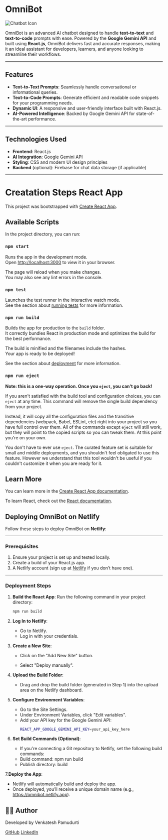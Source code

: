 # OmniBot

![Chatbot Icon](https://img.icons8.com/?size=100&id=44823&format=png&color=000000)

OmniBot is an advanced AI chatbot designed to handle **text-to-text** and **text-to-code** prompts with ease. Powered by the **Google Gemini API** and built using **React.js**, OmniBot delivers fast and accurate responses, making it an ideal assistant for developers, learners, and anyone looking to streamline their workflows.

---

## Features

- **Text-to-Text Prompts**: Seamlessly handle conversational or informational queries.
- **Text-to-Code Prompts**: Generate efficient and readable code snippets for your programming needs.
- **Dynamic UI**: A responsive and user-friendly interface built with React.js.
- **AI-Powered Intelligence**: Backed by Google Gemini API for state-of-the-art performance.

---

## Technologies Used

- **Frontend**: React.js
- **AI Integration**: Google Gemini API
- **Styling**: CSS and modern UI design principles
- **Backend** (optional): Firebase for chat data storage (if applicable)

---



# Creatation Steps React App

This project was bootstrapped with [Create React App](https://github.com/facebook/create-react-app).

## Available Scripts

In the project directory, you can run:

### `npm start`

Runs the app in the development mode.\
Open [http://localhost:3000](http://localhost:3000) to view it in your browser.

The page will reload when you make changes.\
You may also see any lint errors in the console.

### `npm test`

Launches the test runner in the interactive watch mode.\
See the section about [running tests](https://facebook.github.io/create-react-app/docs/running-tests) for more information.

### `npm run build`

Builds the app for production to the `build` folder.\
It correctly bundles React in production mode and optimizes the build for the best performance.

The build is minified and the filenames include the hashes.\
Your app is ready to be deployed!

See the section about [deployment](https://facebook.github.io/create-react-app/docs/deployment) for more information.

### `npm run eject`

**Note: this is a one-way operation. Once you `eject`, you can't go back!**

If you aren't satisfied with the build tool and configuration choices, you can `eject` at any time. This command will remove the single build dependency from your project.

Instead, it will copy all the configuration files and the transitive dependencies (webpack, Babel, ESLint, etc) right into your project so you have full control over them. All of the commands except `eject` will still work, but they will point to the copied scripts so you can tweak them. At this point you're on your own.

You don't have to ever use `eject`. The curated feature set is suitable for small and middle deployments, and you shouldn't feel obligated to use this feature. However we understand that this tool wouldn't be useful if you couldn't customize it when you are ready for it.

## Learn More

You can learn more in the [Create React App documentation](https://facebook.github.io/create-react-app/docs/getting-started).

To learn React, check out the [React documentation](https://reactjs.org/).

## Deploying OmniBot on Netlify

Follow these steps to deploy OmniBot on **Netlify**:

---

### Prerequisites

1. Ensure your project is set up and tested locally.
2. Create a build of your React.js app.
3. A Netlify account (sign up at [Netlify](https://www.netlify.com/) if you don’t have one).

---

### Deployment Steps

1. **Build the React App**:
   Run the following command in your project directory:
   ```bash
   npm run build
2. **Log In to Netlify**:

    - Go to Netlify.
    - Log in with your credentials.
  
3. **Create a New Site**:

    - Click on the "Add New Site" button.

    - Select "Deploy manually".

5. **Upload the Build Folder**:

    - Drag and drop the build folder (generated in Step 1) into the upload area on the Netlify dashboard.

5. **Configure Environment Variables**:

    - Go to the Site Settings.
    - Under Environment Variables, click "Edit variables".
    - Add your API key for the Google Gemini API:
      ```bash
      REACT_APP_GOOGLE_GEMINI_API_KEY=your_api_key_here

6. **Set Build Commands (Optional)**:

   - If you're connecting a Git repository to Netlify, set the following build commands:
   - Build command: npm run build
   - Publish directory: build

7.**Deploy the App**:

   - Netlify will automatically build and deploy the app.
   - Once deployed, you’ll receive a unique domain name (e.g., https://omnibot.netlify.app).

## 👩‍💻 Author
Developed by Venkatesh Pamudurti

[GitHub](https://github.com/Venkat5674/)
[LinkedIn](https://www.linkedin.com/in/venkatesh-pamudurti-2a134a252/)
